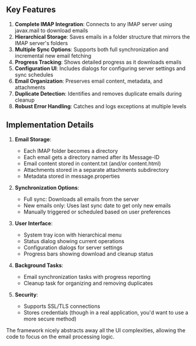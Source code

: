 ## Key Features

1. **Complete IMAP Integration**: Connects to any IMAP server using javax.mail to download emails
2. **Hierarchical Storage**: Saves emails in a folder structure that mirrors the IMAP server's folders
3. **Multiple Sync Options**: Supports both full synchronization and incremental new email fetching
4. **Progress Tracking**: Shows detailed progress as it downloads emails
5. **Configuration UI**: Includes dialogs for configuring server settings and sync schedules
6. **Email Organization**: Preserves email content, metadata, and attachments
7. **Duplicate Detection**: Identifies and removes duplicate emails during cleanup
8. **Robust Error Handling**: Catches and logs exceptions at multiple levels

## Implementation Details

1. **Email Storage**:
    - Each IMAP folder becomes a directory
    - Each email gets a directory named after its Message-ID
    - Email content stored in content.txt (and/or content.html)
    - Attachments stored in a separate attachments subdirectory
    - Metadata stored in message.properties

2. **Synchronization Options**:
    - Full sync: Downloads all emails from the server
    - New emails only: Uses last sync date to get only new emails
    - Manually triggered or scheduled based on user preferences

3. **User Interface**:
    - System tray icon with hierarchical menu
    - Status dialog showing current operations
    - Configuration dialogs for server settings
    - Progress bars showing download and cleanup status

4. **Background Tasks**:
    - Email synchronization tasks with progress reporting
    - Cleanup task for organizing and removing duplicates

5. **Security**:
    - Supports SSL/TLS connections
    - Stores credentials (though in a real application, you'd want to use a more secure method)

The framework nicely abstracts away all the UI complexities, allowing the code to focus on the email processing logic.